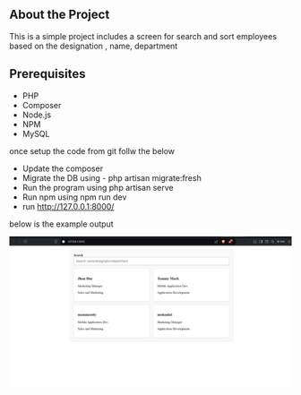 
## About the Project

This is a simple project includes a screen for search and sort employees based on the designation , name, department


## Prerequisites

- PHP  
- Composer
- Node.js  
- NPM
- MySQL 


once setup the code from git follw the below

- Update the composer
- Migrate the DB using - php artisan migrate:fresh
- Run the program using php artisan serve
- Run npm using npm run dev
- run http://127.0.0.1:8000/

below is the example output

![Project Screenshot](https://github.com/mehfil-basheer/employeeList/blob/main/image.png)
